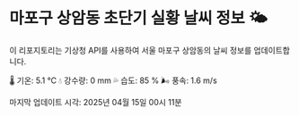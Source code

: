 
# 마포구 상암동 초단기 실황 날씨 정보 🌤️

이 리포지토리는 기상청 API를 사용하여 서울 마포구 상암동의 날씨 정보를 업데이트합니다. 

🌡️ 기온: 5.1 ℃
💧 강수량: 0 mm
💦 습도: 85 %
🌬️ 풍속: 1.6 m/s

마지막 업데이트 시각: 2025년 04월 15일 00시 11분    

